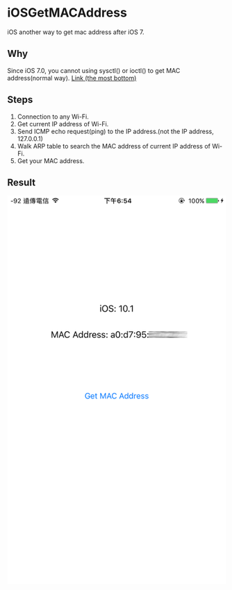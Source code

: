 # iOSGetMACAddress
iOS another way to get mac address after iOS 7.

## Why
Since iOS 7.0, you cannot using sysctl() or ioctl() to get MAC address(normal way).
[Link (the most bottom)](https://developer.apple.com/library/content/releasenotes/General/WhatsNewIniOS/Articles/iOS7.html)

## Steps
1. Connection to any Wi-Fi.
2. Get current IP address of Wi-Fi.
3. Send ICMP echo request(ping) to the IP address.(not the IP address, 127.0.0.1)
4. Walk ARP table to search the MAC address of current IP address of Wi-Fi.
5. Get your MAC address.

## Result
<img src="example.PNG">

